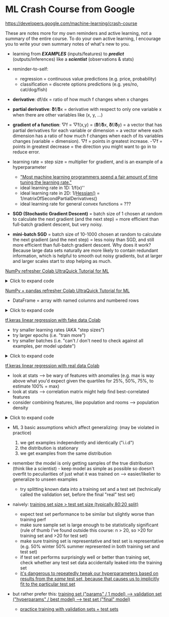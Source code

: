 # ML Crash Course from Google

https://developers.google.com/machine-learning/crash-course

These are notes more for my own reminders and active learning, not a summary of the entire course. To do your own active learning, I encourage you to write your own summary notes of what's new to you.

- learning from _**EXAMPLES**_ (inputs/features) to _**predict**_ (outputs/inferences) like a _**scientist**_ (observations & stats)

- reminder-to-self:

  - regression = continuous value predictions (e.g. price, probability)
  - classification = discrete options predictions (e.g. yes/no, cat/dog/fish)

- **derivative**: df/dx = ratio of how much f changes when x changes
- **partial derivative**: 𝛅f/𝛅x = derivative with respect to only one variable x when there are other variables like (x, y, ...)
- **gradient of a function**: ▽f = ▽f(x,y) = (𝛅f/𝛅x, 𝛅f/𝛅y) = a vector that has partial derivatives for each variable or dimension = a vector where each dimension has a ratio of how much f changes when each of its variables changes (variable = dimension). ▽f = points in greatest increase. -▽f = points in greatest decrease = the direction you might want to go in to reduce error.

- learning rate = step size = multiplier for gradient, and is an example of a hyperparameter

  - ["Most machine learning programmers spend a fair amount of time tuning the learning rate."](https://developers.google.com/machine-learning/crash-course/reducing-loss/learning-rate)
  - ideal learning rate in 1D: 1/f(x)''
  - ideal learning rate in 2D: 1/[Hessian()](https://en.wikipedia.org/wiki/Hessian_matrix) = 1/matrixOfSecondPartialDerivatives()
  - ideal learning rate for general convex functions = ???

- **SGD (Stochastic Gradient Descent)** = batch size of 1 chosen at random to calculate the next gradient (and the next step) = more efficient than full-batch gradient descent, but very noisy.
- **mini-batch SGD** = batch size of 10-1000 chosen at random to calculate the next gradient (and the next step) = less noisy than SGD, and still more efficient than full-batch gradient descent. Why does it work? Because large data sets naturally are more likely to contain redundant information, which is helpful to smooth out noisy gradients, but at larger and larger scales start to stop helping as much.

[NumPy refresher Colab UltraQuick Tutorial for ML](https://colab.research.google.com/github/google/eng-edu/blob/main/ml/cc/exercises/numpy_ultraquick_tutorial.ipynb)

<details>

<summary>Click to expand code</summary>

```py
import numpy as np
array_1d = np.array([1, 2, 3])
array_2d = np.array([[1, 2], [3, 4], [5, 6]])
array_sequence = np.arange(1, 5) # [1,2,3,4]
array_random_ints = np.random.randint(low=50, high=101, size=(6)) # 6 numbers in 50-100, exclusive of (101)
array_random_floats = np.random.random([6]) # array of 6 random floats
# "broadcasting" to auto-resize to arrays of compatible dimensions, like:
print(array_1d * 2 + 0.01) # [2.01, 4.01, 6.01]
```

</details>

[NumPy + pandas refresher Colab UltraQuick Tutorial for ML](https://colab.research.google.com/github/google/eng-edu/blob/main/ml/cc/exercises/pandas_dataframe_ultraquick_tutorial.ipynb)

- DataFrame = array with named columns and numbered rows

<details>

<summary>Click to expand code</summary>

```py
import numpy as np
import pandas as pd
array_2d = np.array([[0, 3], [10, 7], [20, 9], [30, 14], [40, 15]])
# array_2d = np.random.randint(low=0,high=101,size=(5,2))
column_names = ['temperature', 'activity']
dataframe = pd.DataFrame(data=array_2d, columns=column_names)
#    temperature  activity
# 0            0         3
# 1           10         7
# 2           20         9
# 3           30        14
# 4           40        15
dataframe['new column name'] = dataframe['activity'] + 2
#    temperature  activity  new column name
# 0            0         3                5
# 1           10         7                9
# 2           20         9               11
# 3           30        14               16
# 4           40        15               17
rows_0_to_2 = dataframe.head(3)
rows_0_to_2 = dataframe[0:3]
row_2 = dataframe.iloc[[2]]
row_2 = dataframe[2:3]
rows_2_to_4 = dataframe[2:5]
temp_column = dataframe['temperature']
cell_row_0_temp = dataframe['temperature'][0]
independent_clone = pd.DataFrame.copy(dataframe) # not affected by changes in the original dataframe
```

</details>

[tf.keras linear regression with fake data Colab](https://colab.research.google.com/github/google/eng-edu/blob/main/ml/cc/exercises/linear_regression_with_synthetic_data.ipynb)

- try smaller learning rates (AKA "step sizes")
- try larger epochs (i.e. "train more")
- try smaller batches (i.e. "can't / don't need to check against all examples, per model update")

<details>

<summary>Click to expand code</summary>

```py
import pandas as pd
import tensorflow as tf
from matplotlib import pyplot as plt
def build_model(step_size): # learning rate = step size
  model = tf.keras.models.Sequential()
  model.add(tf.keras.layers.Dense(units=1, input_shape=(1,)))
  model.compile(optimizer=tf.keras.optimizers.RMSprop(lr=step_size),
                loss='mean_squared_error',
                metrics=[tf.keras.metrics.RootMeanSquaredError()])
  return model
def train_model(model, feature, label, epochs, batch_size):
  training_history = model.fit(x=feature,
                               y=label,
                               batch_size=batch_size,
                               epochs=epochs)
  trained_weight = model.get_weights()[0]
  trained_bias = model.get_weights()[1]
  epochs = training_history.epoch
  epoch_history = pd.DataFrame(training_history.history)
  error_history = epoch_history['root_mean_squared_error']
  return trained_weight, trained_bias, epochs, error_history
def plot_model(trained_weight, trained_bias, feature, label):
  plt.xlabel('feature')
  plt.ylabel('label')
  plt.scatter(feature, label)
  def model_red_line():
    x0 = 0
    y0 = trained_bias
    x1 = feature[-1]
    y1 = trained_weight * x1 + trained_bias
    plt.plot([x0, x1], [y0, y1], c='r')
  model_red_line()
  plt.show()
def plot_loss_history(epochs, error_history):
  plt.figure()
  plt.xlabel('Epoch')
  plt.ylabel('Error')
  plt.plot(epochs, error_history, label='Loss')
  plt.legend()
  plt.ylim([error_history.min()*0.97, error_history.max()])
  plt.show()
def learn_and_plot(features, labels, step_size, epochs, batch_size):
  model = build_model(learning_rate)
  trained_weight, trained_bias, epochs, error_history = train_model(
    model,
    features,
    labels,
    epochs,
    batch_size)
  plot_model(trained_weight, trained_bias, features, labels)
  plot_loss_history(epochs, error_history)

features = ([1.0, 2.0,  3.0,  4.0,  5.0,  6.0,  7.0,  8.0,  9.0, 10.0, 11.0, 12.0])
labels   = ([5.0, 8.8,  9.6, 14.2, 18.8, 19.5, 21.4, 26.8, 28.9, 32.0, 33.8, 38.2])

learning_rate = 0.2 # AKA step size
epochs = 100
batch_size = 2 # minibatches are faster than using all 12 examples per model update

learn_and_plot(features, labels, learning_rate, epochs, batch_size)
```

</details>

[tf.keras linear regression with real data Colab](https://colab.research.google.com/github/google/eng-edu/blob/main/ml/cc/exercises/linear_regression_with_a_real_dataset.ipynb)

- look at stats --> be wary of features with anomalies (e.g. max is way above what you'd expect given the quartiles for 25%, 50%, 75%, to estimate 100% = max)
- look at stats --> correlation matrix might help find best-correlated features
- consider combining features, like population and rooms --> population density

<details>

<summary>Click to expand code</summary>

```py
import pandas as pd
import tensorflow as tf
from matplotlib import pyplot as plt
def adjust_report_granularity():
  pd.options.display.max_rows = 10
  pd.options.display.float_format = '{:.1f}'.format
def get_csv_into_dataframe():
  dataframe = pd.read_csv(filepath_or_buffer='./california_housing_train.csv')
  # dataframe = pd.read_csv(filepath_or_buffer='https://download.mlcc.google.com/mledu-datasets/california_housing_train.csv')
  dataframe['median_house_value'] /= 1000.0 # scale the data to keep features in similar number range
  return dataframe
adjust_report_granularity()
dataframe = get_csv_into_dataframe()
first_few_rows = dataframe.head()
column_stats = dataframe.describe()

def build_model(step_size): # learning rate = step size
  model = tf.keras.models.Sequential()
  model.add(tf.keras.layers.Dense(units=1, input_shape=(1,)))
  model.compile(optimizer=tf.keras.optimizers.RMSprop(lr=step_size),
                loss='mean_squared_error',
                metrics=[tf.keras.metrics.RootMeanSquaredError()])
  return model
def train_model(model, feature, label, epochs, batch_size):
  training_history = model.fit(x=feature,
                               y=label,
                               batch_size=batch_size,
                               epochs=epochs)
  trained_weight = model.get_weights()[0]
  trained_bias = model.get_weights()[1]
  epochs = training_history.epoch
  epoch_history = pd.DataFrame(training_history.history)
  error_history = epoch_history['root_mean_squared_error']
  return trained_weight, trained_bias, epochs, error_history
def plot_model(trained_weight, trained_bias, feature, label, dataframe):
  plt.xlabel(feature)
  plt.ylabel(label)
  random_examples = dataframe.sample(n=200)
  plt.scatter(random_examples[feature], random_examples[label])
  def model_red_line():
    x0 = 0
    y0 = trained_bias
    x1 = 10000
    y1 = trained_weight * x1 + trained_bias
    plt.plot([x0, x1], [y0, y1], c='r')
  model_red_line()
  plt.show()
def plot_loss_history(epochs, error_history):
  plt.figure()
  plt.xlabel('Epoch')
  plt.ylabel('Error')
  plt.plot(epochs, error_history, label='Loss')
  plt.legend()
  plt.ylim([error_history.min()*0.97, error_history.max()])
  plt.show()
def predict(n, feature, label, model, dataframe):
  batch = dataframe[feature][10000:10000 + n]
  predicted_values = model.predict_on_batch(x=batch)
  print('feature   label          predicted')
  print('  value   value          value')
  print('          in thousand$   in thousand$')
  print('--------------------------------------')
  for i in range(n):
      print('%5.0f %6.0f %15.0f' % (dataframe[feature][10000 + i],
                                    dataframe[label][10000 + i],
                                    predicted_values[i][0]))
def learn_plot_predict(feature_name, label_name, step_size, epochs, batch_size, dataframe):
  model = build_model(step_size)
  trained_weight, trained_bias, epochs, error_history = train_model(
    model,
    dataframe[feature_name],
    dataframe[label_name],
    epochs,
    batch_size)
  plot_model(trained_weight, trained_bias, feature_name, label_name, dataframe)
  plot_loss_history(epochs, error_history)
  predict(10, feature_name, label_name, model, dataframe)

learning_rate = 0.2 # AKA step size
epochs = 10
batch_size = 10 # minibatches are faster than using all 12 examples per model update

dataframe["pop_density"] = dataframe['population'] / dataframe['total_rooms']

# feature_name = 'pop_density'
feature_name = 'median_income' # has 0.7 correlation with median_house_value
label_name = 'median_house_value' # we'll predict house value based on pop density

learn_plot_predict(feature_name, label_name, learning_rate, epochs, batch_size, dataframe)

# still not great - can we use stats to help us see which feature correlate with the label? use a correlation matrix!:
correlation_matrix = dataframe.corr() # 1.0 = perfect, 0 = none, -1.0 = reverse perfect
```

</details>

- ML 3 basic assumptions which affect generalizing: (may be violated in practice)
  1. we get examples independently and identically ("i.i.d")
  2. the distribution is stationary
  3. we get examples from the same distribution
- remember the model is only getting samples of the true distribution (think like a scientist) - keep model as simple as possible so doesn't overfit to peculiarities of just what it was trained on --> easier/likelier to generalize to unseen examples

  - try splitting known data into a training set and a test set (technically called the validation set, before the final "real" test set)

- naively: [training set size > test set size (typically 80:20 split)](https://developers.google.com/machine-learning/crash-course/training-and-test-sets/splitting-data)

  - expect test set performance to be similar but slightly worse than training perf
  - make sure sample set is large enough to be statistically significant (rule of thumb I've found outside this course: n > 20, so >20 for training set and >20 for test set)
  - make sure training set is representative and test set is representative (e.g. 50% winter 50% summer represented in both training set and test set)
  - if test set performs surprisingly well or better than training set, check whether any test set data accidentally leaked into the training set
  - [it's dangerous to repeatedly tweak our hyperparameters based on results from the _same_ test set, because that causes us to implicitly fit to the particular test set](https://developers.google.com/machine-learning/crash-course/validation/check-your-intuition)

- but rather prefer this: [training set ("params" / 1 model) --> validation set ("hyperparams" / best model) --> test set ("final" model)](https://developers.google.com/machine-learning/crash-course/validation/video-lecture)
  - [practice training with validation sets + test sets](https://colab.research.google.com/github/google/eng-edu/blob/main/ml/cc/exercises/validation_and_test_sets.ipynb?hl=en)
